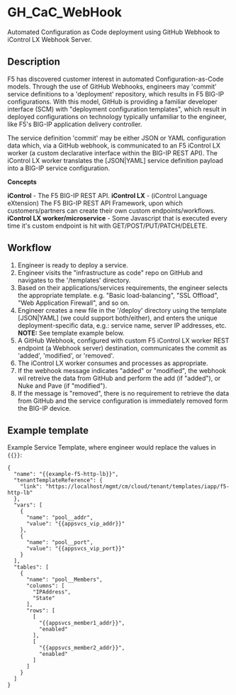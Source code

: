 # GH_CaC_WebHook
Automated Configuration as Code deployment using GitHub Webhook to iControl LX Webhook Server.

## Description

F5 has discovered customer interest in automated Configuration-as-Code models. Through the use of GitHub Webhooks, engineers may 'commit' service definitions to a 'deployment' repository, which results in F5 BIG-IP configurations. With this model, GitHub is providing a familiar developer interface (SCM) with "deployment configuration templates", which result in deployed configurations on technology typically unfamiliar to the engineer, like F5's BIG-IP application delivery controller.

The service definition 'commit' may be either JSON or YAML configuration data which, via a GitHub webhook, is communicated to an F5 iControl LX worker (a custom declarative interface within the BIG-IP REST API). The iControl LX worker translates the [JSON|YAML] service definition payload into a BIG-IP service configuration.

**Concepts**

**iControl** - The F5 BIG-IP REST API.
**iControl LX** - (iControl Language eXtension) The F5 BIG-IP REST API Framework, upon which customers/partners can create their own custom endpoints/workflows.
**iControl LX worker/microservice** - Some Javascript that is executed every time it's custom endpoint is hit with GET/POST/PUT/PATCH/DELETE.

## Workflow
1. Engineer is ready to deploy a service.
2. Engineer visits the "infrastructure as code" repo on GitHub and navigates to the '/templates' directory.
3. Based on their applications/services requirements, the engineer selects the appropriate template. e.g. "Basic load-balancing", "SSL Offload", "Web Application Firewall", and so on.
4. Engineer creates a new file in the '/deploy' directory using the template [JSON|YAML] (we could support both/either), and enters the unique deployment-specific data, e.g.: service name, server IP addresses, etc. **NOTE:** See template example below.
5. A GitHub Webhook, configured with custom F5 iControl LX worker REST endpoint (a Webhook server) destination, communicates the commit as 'added', 'modified', or 'removed'.
6. The iControl LX worker consumes and processes as appropriate.
  1. If the webhook message indicates "added" or "modified", the webhook wil retreive the data from GitHub and perform the add (if "added"), or Nuke and Pave (if "modified").
  2. If the message is "removed", there is no requirement to retrieve the data from GitHub and the service configuration is immediately removed form the BIG-IP device.


## Example template
Example Service Template, where engineer would replace the values in `{{}}`:

```
{
  "name": "{{example-f5-http-lb}}",
  "tenantTemplateReference": {
    "link": "https://localhost/mgmt/cm/cloud/tenant/templates/iapp/f5-http-lb"
  },
  "vars": [
    {
      "name": "pool__addr",
      "value": "{{appsvcs_vip_addr}}"
    },
    {
      "name": "pool__port",
      "value": "{{appsvcs_vip_port}}"
    }
  ],
  "tables": [
    {
      "name": "pool__Members",
      "columns": [
        "IPAddress",
        "State"
      ],
      "rows": [
        [
          "{{appsvcs_member1_addr}}",
          "enabled"
        ],
        [
          "{{appsvcs_member2_addr}}",
          "enabled"
        ]
      ]
    }
  ]
}
```
